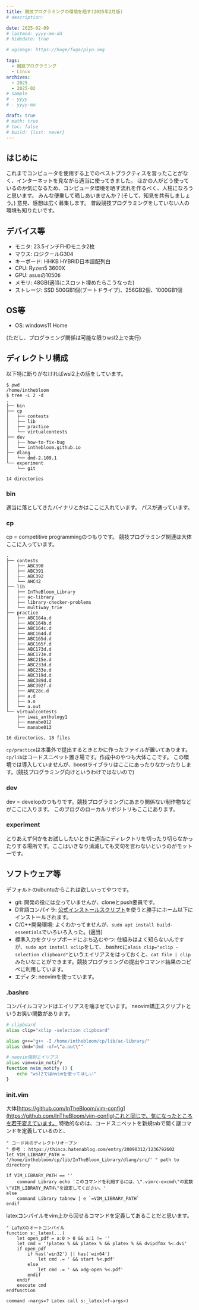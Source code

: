 ```yaml
---
title: 競技プログラミングの環境を晒す(2025年2月版)
# description: 

date: 2025-02-09
# lastmod: yyyy-mm-dd
# hidedate: true

# ogimage: https://hoge/fuga/piyo.img

tags:
  - 競技プログラミング
  - Linux
archives:
  - 2025
  - 2025-02
# sample
# - yyyy
# - yyyy-mm

draft: true
# math: true
# toc: false
# build: {list: never}
---
```


## はじめに
これまでコンピュータを使用する上でのベストプラクティスを習ったことがなく、インターネットを見ながら適当に使ってきました。
ほかの人がどう使っているのか気になるため、コンピュータ環境を晒す流れを作るべく、人柱になろうと思います。
みんな便乗して晒しあいませんか？(そして、知見を共有しましょう。)
意見、感想は広く募集します。
普段競技プログラミングをしていない人の環境も知りたいです。

## デバイス等
- モニタ: 23.5インチFHDモニタ2枚
- マウス: ロジクールG304
- キーボード: HHKB HYBRID日本語配列白
- CPU: Ryzen5 3600X
- GPU: asusの1050ti
- メモリ: 48GB(適当にスロット埋めたらこうなった)
- ストレージ: SSD 500GB1個(ブートドライブ)、256GB2個、1000GB1個

## OS等
- OS: windows11 Home

(ただし、プログラミング関係は可能な限りwsl2上で実行)

## ディレクトリ構成
以下特に断りがなければwsl2上の話をしています。

```text
$ pwd
/home/inthebloom
$ tree -L 2 -d
.
├── bin
├── cp
│   ├── contests
│   ├── lib
│   ├── practice
│   └── virtualcontests
├── dev
│   ├── how-to-fix-bug
│   └── inthebloom.github.io
├── dlang
│   └── dmd-2.109.1
└── experiment
    └── git

14 directories

```

### bin
適当に落としてきたバイナリとかはここに入れています。
パスが通っています。

### cp
cp = competitive programmingのつもりです。
競技プログラミング関連は大体ここに入っています。
```text
.
├── contests
│   ├── ABC390
│   ├── ABC391
│   ├── ABC392
│   └── AHC42
├── lib
│   ├── InTheBloom_Library
│   ├── ac-library
│   ├── library-checker-problems
│   └── multiway_trie
├── practice
│   ├── ABC164a.d
│   ├── ABC164b.d
│   ├── ABC164c.d
│   ├── ABC164d.d
│   ├── ABC165d.d
│   ├── ABC165f.d
│   ├── ABC173d.d
│   ├── ABC173e.d
│   ├── ABC215e.d
│   ├── ABC233d.d
│   ├── ABC233e.d
│   ├── ABC319d.d
│   ├── ABC389d.d
│   ├── ABC392f.d
│   ├── ARC28c.d
│   ├── a.d
│   ├── a.o
│   └── a.out
└── virtualcontests
    ├── iwai_anthology1
    ├── manabe012
    └── manabe013

16 directories, 18 files
```

`cp/practice`は本番外で提出するときとかに作ったファイルが置いてあります。
`cp/lib`はコードスニペット置き場です。作成中のやつも大体ここです。
この環境では導入していませんが、boostライブラリはここにあったりなかったりします。(競技プログラミング向けというわけではないので)

### dev
dev = developのつもりです。競技プログラミングにあまり関係ない制作物などがここに入ります。
このブログのローカルリポジトリもここにあります。

### experiment
とりあえず何かをお試ししたいときに適当にディレクトリを切ったり切らなかったりする場所です。ここはいきなり消滅しても文句を言わないというのがモットーです。

## ソフトウェア等
デフォルトのubuntuからこれは欲しいってやつです。

- git: 開発の役には立っていませんが、cloneとpush要員です。
- D言語コンパイラ: [公式インストールスクリプト](https://dlang.org/download.html)を使うと勝手にホーム以下にインストールされます。
- C/C++開発環境: よくわかってませんが、`sudo apt install build-essentials`でいろいろ入った。(適当)
- 標準入力をクリップボードにぶち込むやつ: 仕組みはよく知らないんですが、`sudo apt install xclip`をして、.bashrcに`alais clip="xclip -selection clipboard"`というエイリアスをはっておくと、`cat file | clip`みたいなことができます。競技プログラミングの提出やコマンド結果のコピペに利用しています。
- エディタ: neovimを使っています。

### .bashrc
コンパイルコマンドはエイリアスを噛ませています。
neovim矯正スクリプトというお笑い関数があります。
```bash
# clipboard
alias clip="xclip -selection clipboard"

alias g++="g++ -I /home/inthebloom/cp/lib/ac-library/"
alias dmd="dmd -of=\"a.out\""

# neovim強制エイリアス
alias vim=nvim_notify
function nvim_notify () {
    echo "wsl2ではnvimを使ってほしい"
}
```

### init.vim
大体[https://github.com/InTheBloom/vim-config](https://github.com/InTheBloom/vim-config)これと同じで、気になったところを若干変えています。
特徴的なのは、コードスニペットを新規tabで開く謎コマンドを定義しているのと、
```vim
" コード片のディレクトリオープン
" 参考 : https://thinca.hatenablog.com/entry/20090312/1236792602
let VIM_LIBRARY_PATH = '/home/inthebloom/cp/lib/InTheBloom_Library/dlang/src/' " path to directory

if VIM_LIBRARY_PATH == ''
    command Library echo 'このコマンドを利用するには、\".vimrc-excmd\"の変数\"VIM_LIBRARY_PATH\"を設定してください。'
else
    command Library tabnew | e `=VIM_LIBRARY_PATH`
endif
```

latexコンパイルをvim上から回せるコマンドを定義してあることだと思います。
```vim
" LaTeXのオートコンパイル
function s:_latex(...)
    let open_pdf = a:0 > 0 && a:1 != ''
    let cmd = '!platex % && platex % && platex % && dvipdfmx %<.dvi'
    if open_pdf
        if has('win32') || has('win64')
            let cmd .= ' && start %<.pdf'
        else
            let cmd .= ' && xdg-open %<.pdf'
        endif
    endif
    execute cmd
endfunction

command -nargs=? Latex call s:_latex(<f-args>)
```
